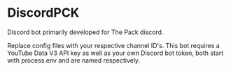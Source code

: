 # DiscordPCK
Discord bot primarily developed for The Pack discord.

Replace config files with your respective channel ID's. This bot requires a YouTube Data V3 API key as well as your own Discord bot token, both start with process.env and are named respectively.
